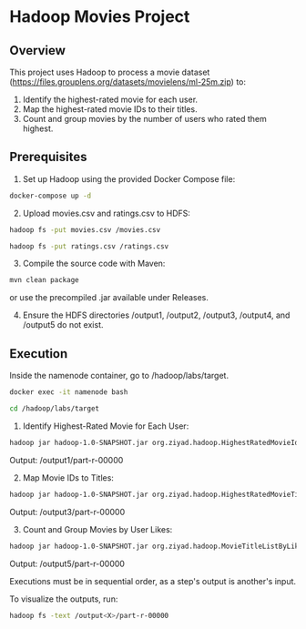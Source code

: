 # Hadoop Movies Project

## Overview
This project uses Hadoop to process a movie dataset (https://files.grouplens.org/datasets/movielens/ml-25m.zip) to:
1. Identify the highest-rated movie for each user.
2. Map the highest-rated movie IDs to their titles.
3. Count and group movies by the number of users who rated them highest.

## Prerequisites
1. Set up Hadoop using the provided Docker Compose file:
```bash
docker-compose up -d
```

2. Upload movies.csv and ratings.csv to HDFS:
```bash
hadoop fs -put movies.csv /movies.csv
```
```bash
hadoop fs -put ratings.csv /ratings.csv
```

3. Compile the source code with Maven:
```bash
mvn clean package
```
or use the precompiled .jar available under Releases.

4. Ensure the HDFS directories /output1, /output2, /output3, /output4, and /output5 do not exist.

## Execution
Inside the namenode container, go to /hadoop/labs/target.
```bash
docker exec -it namenode bash
```
```bash
cd /hadoop/labs/target
```

1. Identify Highest-Rated Movie for Each User:
```bash
hadoop jar hadoop-1.0-SNAPSHOT.jar org.ziyad.hadoop.HighestRatedMovieIdPerUser /ratings.csv
```
Output: /output1/part-r-00000

2. Map Movie IDs to Titles:
```bash
hadoop jar hadoop-1.0-SNAPSHOT.jar org.ziyad.hadoop.HighestRatedMovieTitlePerUser /movies.csv
```
Output: /output3/part-r-00000

3. Count and Group Movies by User Likes:
```bash
hadoop jar hadoop-1.0-SNAPSHOT.jar org.ziyad.hadoop.MovieTitleListByLikedCount
```
Output: /output5/part-r-00000

Executions must be in sequential order, as a step's output is another's input.

To visualize the outputs, run: 
```bash
hadoop fs -text /output<X>/part-r-00000
```
